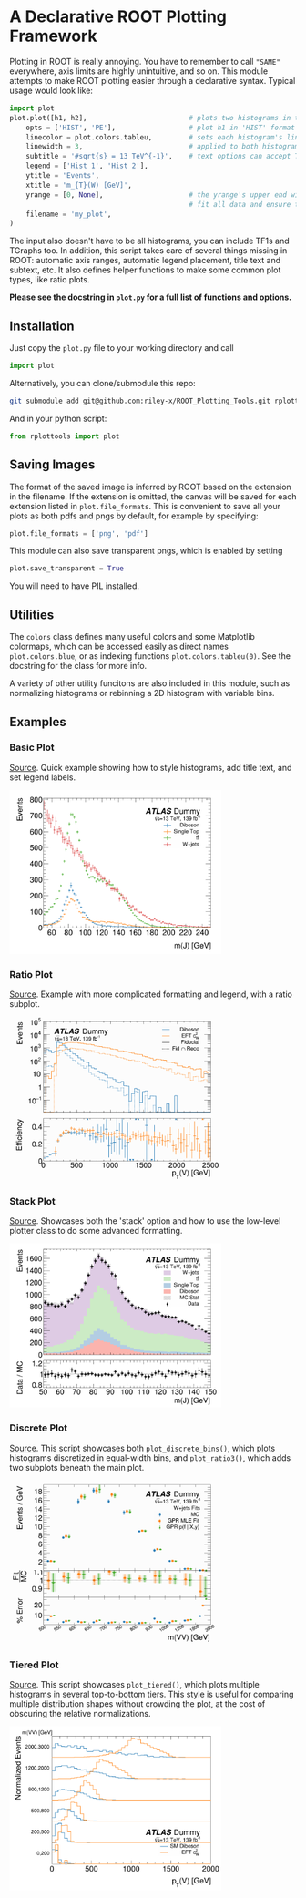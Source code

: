 # A Declarative ROOT Plotting Framework

Plotting in ROOT is really annoying. You have to remember to call `"SAME"` everywhere,
axis limits are highly unintuitive, and so on. This module attempts to make ROOT
plotting easier through a declarative syntax. Typical usage would look like:

```py
import plot
plot.plot([h1, h2],                         # plots two histograms in the same canvas
    opts = ['HIST', 'PE'],                  # plot h1 in 'HIST' format and h2 in 'PE' format
    linecolor = plot.colors.tableu,         # sets each histogram's line color using a MPL colormap
    linewidth = 3,                          # applied to both histograms
    subtitle = '#sqrt{s} = 13 TeV^{-1}',    # text options can accept TLatex formatters
    legend = ['Hist 1', 'Hist 2'],
    ytitle = 'Events',
    xtitle = 'm_{T}(W) [GeV]',
    yrange = [0, None],                     # the yrange's upper end will be automatically adjusted to 
                                            # fit all data and ensure the title doesn't overlap the plot
    filename = 'my_plot',
)
```

The input also doesn't have to be all histograms, you can include TF1s and TGraphs too.
In addition, this script takes care of several things missing in ROOT: automatic axis
ranges, automatic legend placement, title text and subtext, etc. It also defines helper
functions to make some common plot types, like ratio plots.

**Please see the docstring in `plot.py` for a full list of functions and options.**

## Installation

Just copy the `plot.py` file to your working directory and call
```py
import plot
```

Alternatively, you can clone/submodule this repo:
```sh
git submodule add git@github.com:riley-x/ROOT_Plotting_Tools.git rplottools
```
And in your python script:
```py
from rplottools import plot
```

## Saving Images

The format of the saved image is inferred by ROOT based on the extension in the filename.
If the extension is omitted, the canvas will be saved for each extension listed in
`plot.file_formats`. This is convenient to save all your plots as both pdfs and pngs by default, 
for example by specifying:
```py
plot.file_formats = ['png', 'pdf']
```
This module can also save transparent pngs, which is enabled by setting
```py
plot.save_transparent = True
```
You will need to have PIL installed.


## Utilities

The `colors` class defines many useful colors and some Matplotlib colormaps, which can be
accessed easily as direct names `plot.colors.blue`, or as indexing functions `plot.colors.tableu(0)`. See the docstring for the class for more info.

A variety of other utility funcitons are also included in this module, such as normalizing histograms
or rebinning a 2D histogram with variable bins.

## Examples

### Basic Plot

[Source](./examples/basic_plot.py). Quick example showing how to style histograms, add title text, and set legend labels.

<img src="./examples/basic_plot.png" style="max-height: 3in">



### Ratio Plot

[Source](./examples/ratio_plot.py). Example with more complicated formatting and legend, with a ratio subplot.

<img src="./examples/ratio_plot.png" style="max-height: 3in">



### Stack Plot

[Source](./examples/stack_plot.py). Showcases both the 'stack' option and how to use the low-level plotter class 
to do some advanced formatting.  

<img src="./examples/stack_plot.png" style="max-height: 3in">



### Discrete Plot

[Source](./examples/discrete_plot.py). This script showcases both `plot_discrete_bins()`, which plots histograms discretized in equal-width bins, and `plot_ratio3()`, which adds two subplots beneath the main plot.

<img src="./examples/discrete_plot.png" style="max-height: 3in">




### Tiered Plot

[Source](./examples/tiered_plot.py). This script showcases `plot_tiered()`, which plots multiple histograms in several top-to-bottom tiers. This style is useful for comparing multiple distribution shapes without crowding the plot, at the cost of obscuring the relative normalizations.

<img src="./examples/tiered_plot.png" style="max-height: 3in">